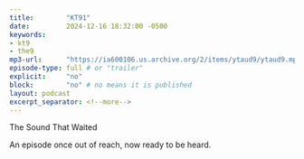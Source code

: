 ```yaml
---
title:        "KT91"
date:         2024-12-16 18:32:00 -0500
keywords:
- kt9
- the9
mp3-url:      "https://ia600106.us.archive.org/2/items/ytaud9/ytaud9.mp3"
episode-type: full # or "trailer"
explicit:     "no"
block:        "no" # no means it is published
layout: podcast
excerpt_separator: <!--more-->
---
```

<!--more-->

The Sound That Waited

An episode once out of reach, now ready to be heard.
